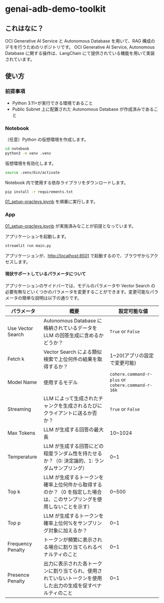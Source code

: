 # genai-adb-demo-toolkit

## これはなに？

OCI Generative AI Service と Autonomous Database を用いて、RAG 構成のデモを行うためのリポジトリです。
OCI Generative AI Service, Autonomous Database に関する操作は、LangChain にて提供されている機能を用いて実装されています。

## 使い方

### 前提事項

- Python 3.11+が実行できる環境であること
- Public Subnet 上に配置された Autonomous Database が作成済みであること

### Notebook

（任意）Python の仮想環境を作成します。

```sh
cd notebook
python3 -m venv .venv
```

仮想環境を有効化します。

```sh
source .venv/bin/activate
```

Notebook 内で使用する依存ライブラリをダウンロードします。

```sh
pip install -r requirements.txt
```

[01_setup-oraclevs.ipynb](./notebook/01_setup-oraclevs.ipynb) を順番に実行します。

### App

[01_setup-oraclevs.ipynb](./notebook/01_setup-oraclevs.ipynb) が実施済みなことが前提となっています。

アプリケーションを起動します。

```sh
streamlit run main.py
```

アプリケーションが、[http://localhost:8501](http://localhost:8501) で起動するので、ブラウザからアクセスします。

#### 現状サポートしているパラメータについて

アプリケーションのサイドバーでは、モデルのパラメータや Vector Search の必要有無などいくつかのパラメータを変更することができます。変更可能なパラメータの簡単な説明は以下の通りです。

| パラメータ        | 概要                                                                                                                 | 設定可能な値                                      |
| ----------------- | -------------------------------------------------------------------------------------------------------------------- | ------------------------------------------------- |
| Use Vector Search | Autonomous Database に格納されているデータを LLM の回答生成に含めるかどうか？                                        | `True` or `False`                                 |
| Fetch k           | Vector Search による類似検索で上位何件の結果を取得するか？                                                           | 1~20(アプリの設定で変更可能)                      |
| Model Name        | 使用するモデル                                                                                                       | `cohere.command-r-plus` or `cohere.command-r-16k` |
| Streaming         | LLM によって生成されたチャンクを生成されるたびにクライアントに送るか否か？                                           | `True` or `False`                                 |
| Max Tokens        | LLM が生成する回答の最大長                                                                                           | 10~1024                                           |
| Temperature       | LLM が生成する回答にどの程度ランダム性を持たせるか？（0: 決定論的、1: ランダムサンプリング）                         | 0~1                                               |
| Top k             | LLM が生成するトークンを確率上位何件から取得するのか？（0 を指定した場合は、このサンプリングを使用しないことを示す） | 0~500                                             |
| Top p             | LLM が生成するトークンを確率上位何%をサンプリング対象に加えるか？                                                    | 0~1                                               |
| Frequency Penalty | トークンが頻繁に表示される場合に割り当てられるペナルティのこと                                                       | 0~1                                               |
| Presence Penalty  | 出力に表示された各トークンに割り当てられ、使用されていないトークンを使用した出力の生成を促すペナルティのこと         | 0~1                                               |
